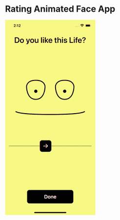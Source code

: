 #  Rating Animated Face App

![View](https://github.com/ShahriarHossainDev/RatingAnimatedFace/blob/main/G1.gif)
